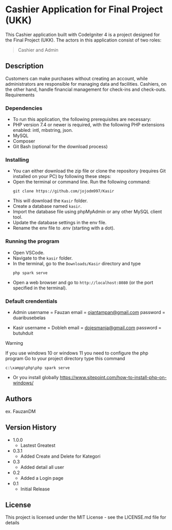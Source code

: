 # Cashier Application for Final Project (UKK)

This Cashier application built with CodeIgniter 4 is a project designed for the Final Project (UKK). The actors in this application consist of two roles:

>Cashier and Admin

## Description

Customers can make purchases without creating an account, while administrators are responsible for managing data and facilities. Cashiers, on the other hand, handle financial management for check-ins and check-outs.
Requirements

### Dependencies

- To run this application, the following prerequisites are necessary:
- PHP version 7.4 or newer is required, with the following PHP extensions enabled: intl, mbstring, json.
- MySQL
- Composer
- Git Bash (optional for the download process)

### Installing

- You can either download the zip file or clone the repository (requires Git installed on your PC) by following these steps:
- Open the terminal or command line. Run the following command:
  ```
  git clone https://github.com/jojodm997/Kasir
  ```
- This will download the `Kasir` folder.
- Create a database named `kasir`.
- Import the database file using phpMyAdmin or any other MySQL client tool.
- Update the database settings in the env file.
- Rename the env file to .env (starting with a dot).

### Running the program

- Open VSCode.
- Navigate to the `kasir` folder.
- In the terminal, go to the `Downloads/Kasir` directory and type
  ```
  php spark serve
  ```
- Open a web browser and go to `http://localhost:8080` (or the port specified in the terminal).

### Default crendentials

- Admin
  username = Fauzan
  email = ojantampan@gmail.com
  password = duaribusebelas

- Kasir
  username = Dobleh
  email = dojesmanja@gmail.com
  password = butuhduit

> [!WARNING]
> If you use windows 10 or windows 11 you need to configure the php program
> Go to your project directory
> type this command

```
c:\xampp\php\php spark serve
```

- Or you install globally https://www.sitepoint.com/how-to-install-php-on-windows/

## Authors

ex. FauzanDM  

## Version History
- 1.0.0
  - Lastest Greatest
- 0.3.1
  - Added Create and Delete for Kategori
- 0.3
  - Added detail all user
- 0.2
  - Added a Login page
- 0.1
  - Initial Release

## License

This project is licensed under the MIT License - see the LICENSE.md file for details
